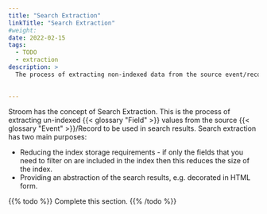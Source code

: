 ```yaml
---
title: "Search Extraction"
linkTitle: "Search Extraction"
#weight:
date: 2022-02-15
tags:
  - TODO
  - extraction
description: >
  The process of extracting non-indexed data from the source event/record in search results.

  
---
```


Stroom has the concept of Search Extraction.
This is the process of extracting un-indexed {{< glossary "Field" >}} values from the source {{< glossary "Event" >}}/Record to be used in search results.
Search extraction has two main purposes:

* Reducing the index storage requirements - if only the fields that you need to filter on are included in the index then this reduces the size of the index.
* Providing an abstraction of the search results, e.g. decorated in HTML form.

{{% todo %}}
Complete this section.
{{% /todo %}}


